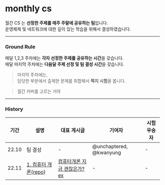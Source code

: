 # monthly cs

월간 CS 는 **선정한 주제를 매주 주말에 공유하는 팀**입니다. <br>
운영체제 및 네트워크에 대한 깊이 있는 학습을 위해서 결성하였습니다.

---

### Ground Rule

매달 1,2,3 주차에는 **각자 선정한 주제를 공유하는 시간**을 갖습니다.<br>
매달 마지막 주차에는 **다음달 주제 선정 및 팀 결성 시간**을 갖습니다. 

> 마지막 주차에는, <br>
> 담당한 부분에서 출제한 문제를 취합해서 **쪽지 시험**울 봅니다.

> 월간 커버를 고르는 거야

---

### History

| 기간 | 설명 | 대표 게시글 | 기여자 | 시험 우승자 |
| ---- | ---- | ---------- | ----- | ------------ |
| 22.10 | 팀 결성 | - | @unchaptered, @kwanyung | - |
| 22.11 | [1. 컴퓨터 개론(repo)]() | [컴퓨터개론 지금 괜찮은가? ex]() | - | - |
